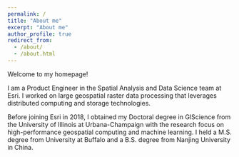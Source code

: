 ```yaml
---
permalink: /
title: "About me"
excerpt: "About me"
author_profile: true
redirect_from: 
  - /about/
  - /about.html
---
```


Welcome to my homepage!

I am a Product Engineer in the Spatial Analysis and Data Science team at Esri. I worked on large geospatial raster 
data processing that leverages distributed computing and storage technologies. 

Before joining Esri in 2018, I obtained my Doctoral degree in GIScience from the University of Illinois at 
Urbana-Champaign with the research focus on high-performance geospatial computing and machine learning. 
I held a M.S. degree from University at 
Buffalo and a B.S. degree from Nanjing University in China.